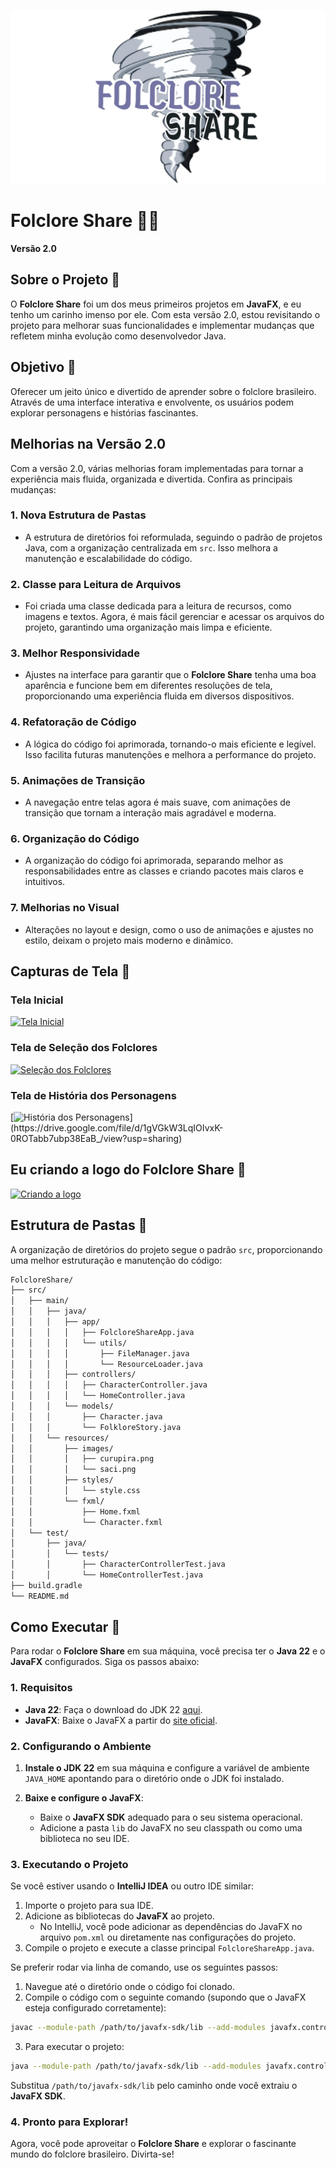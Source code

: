![Logo do Folclore Share](https://github.com/matheusfesantos/Folclore-Share/blob/v2/src/resources/Logo.png)

# Folclore Share 🌳✨
**Versão 2.0**

## Sobre o Projeto 💖
O **Folclore Share** foi um dos meus primeiros projetos em **JavaFX**, e eu tenho um carinho imenso por ele. Com esta versão 2.0, estou revisitando o projeto para melhorar suas funcionalidades e implementar mudanças que refletem minha evolução como desenvolvedor Java.

## Objetivo 🎯
Oferecer um jeito único e divertido de aprender sobre o folclore brasileiro. Através de uma interface interativa e envolvente, os usuários podem explorar personagens e histórias fascinantes.

## Melhorias na Versão 2.0 

Com a versão 2.0, várias melhorias foram implementadas para tornar a experiência mais fluida, organizada e divertida. Confira as principais mudanças:

### 1. **Nova Estrutura de Pastas**
- A estrutura de diretórios foi reformulada, seguindo o padrão de projetos Java, com a organização centralizada em `src`. Isso melhora a manutenção e escalabilidade do código.

### 2. **Classe para Leitura de Arquivos**
- Foi criada uma classe dedicada para a leitura de recursos, como imagens e textos. Agora, é mais fácil gerenciar e acessar os arquivos do projeto, garantindo uma organização mais limpa e eficiente.

### 3. **Melhor Responsividade**
- Ajustes na interface para garantir que o **Folclore Share** tenha uma boa aparência e funcione bem em diferentes resoluções de tela, proporcionando uma experiência fluida em diversos dispositivos.

### 4. **Refatoração de Código**
- A lógica do código foi aprimorada, tornando-o mais eficiente e legível. Isso facilita futuras manutenções e melhora a performance do projeto.

### 5. **Animações de Transição**
- A navegação entre telas agora é mais suave, com animações de transição que tornam a interação mais agradável e moderna.

### 6. **Organização do Código**
- A organização do código foi aprimorada, separando melhor as responsabilidades entre as classes e criando pacotes mais claros e intuitivos.

### 7. **Melhorias no Visual**
- Alterações no layout e design, como o uso de animações e ajustes no estilo, deixam o projeto mais moderno e dinâmico.


## Capturas de Tela 📸

### Tela Inicial
[![Tela Inicial](https://drive.google.com/uc?id=1nF7UZTvvTW-BTn-hsa_hVI4GW8OA3ghl)](https://drive.google.com/file/d/1nF7UZTvvTW-BTn-hsa_hVI4GW8OA3ghl/view?usp=sharing)

### Tela de Seleção dos Folclores
[![Seleção dos Folclores](https://drive.google.com/uc?id=1HuIdSdbkOQwPyvP2ZKxvpPtlFc-GzdRo)](https://drive.google.com/file/d/1HuIdSdbkOQwPyvP2ZKxvpPtlFc-GzdRo/view?usp=sharing)

### Tela de História dos Personagens
[![História dos Personagens](https://drive.google.com/uc?id=1gVGkW3LqIOIvxK-0ROTabb7ubp38EaB_)](https://drive.google.com/file/d/1gVGkW3LqIOIvxK-0ROTabb7ubp38EaB_/view?usp=sharing)

## Eu criando a logo do Folclore Share 🎨
[![Criando a logo](https://drive.google.com/uc?id=1CDdL6Cu31zJpARclYAh03ZbiZIod2AEt)](https://drive.google.com/file/d/1CDdL6Cu31zJpARclYAh03ZbiZIod2AEt/view?usp=sharing)

## Estrutura de Pastas 📂
A organização de diretórios do projeto segue o padrão `src`, proporcionando uma melhor estruturação e manutenção do código:

```bash
FolcloreShare/
├── src/
│   ├── main/
│   │   ├── java/
│   │   │   ├── app/
│   │   │   │   ├── FolcloreShareApp.java
│   │   │   │   └── utils/
│   │   │   │       ├── FileManager.java
│   │   │   │       └── ResourceLoader.java
│   │   │   ├── controllers/
│   │   │   │   ├── CharacterController.java
│   │   │   │   └── HomeController.java
│   │   │   └── models/
│   │   │       ├── Character.java
│   │   │       └── FolkloreStory.java
│   │   └── resources/
│   │       ├── images/
│   │       │   ├── curupira.png
│   │       │   └── saci.png
│   │       ├── styles/
│   │       │   └── style.css
│   │       └── fxml/
│   │           ├── Home.fxml
│   │           └── Character.fxml
│   └── test/
│       ├── java/
│       │   └── tests/
│       │       ├── CharacterControllerTest.java
│       │       └── HomeControllerTest.java
├── build.gradle
└── README.md
````
## Como Executar 🚀

Para rodar o **Folclore Share** em sua máquina, você precisa ter o **Java 22** e o **JavaFX** configurados. Siga os passos abaixo:

### 1. Requisitos
- **Java 22**: Faça o download do JDK 22 [aqui](https://jdk.java.net/22/).
- **JavaFX**: Baixe o JavaFX a partir do [site oficial](https://openjfx.io/).

### 2. Configurando o Ambiente

1. **Instale o JDK 22** em sua máquina e configure a variável de ambiente `JAVA_HOME` apontando para o diretório onde o JDK foi instalado.
   
2. **Baixe e configure o JavaFX**:
   - Baixe o **JavaFX SDK** adequado para o seu sistema operacional.
   - Adicione a pasta `lib` do JavaFX no seu classpath ou como uma biblioteca no seu IDE.

### 3. Executando o Projeto

Se você estiver usando o **IntelliJ IDEA** ou outro IDE similar:

1. Importe o projeto para sua IDE.
2. Adicione as bibliotecas do **JavaFX** ao projeto.
   - No IntelliJ, você pode adicionar as dependências do JavaFX no arquivo `pom.xml` ou diretamente nas configurações do projeto.
3. Compile o projeto e execute a classe principal `FolcloreShareApp.java`.

Se preferir rodar via linha de comando, use os seguintes passos:

1. Navegue até o diretório onde o código foi clonado.
2. Compile o código com o seguinte comando (supondo que o JavaFX esteja configurado corretamente):

```bash
javac --module-path /path/to/javafx-sdk/lib --add-modules javafx.controls,javafx.fxml src/main/java/app/FolcloreShareApp.java
```

3. Para executar o projeto:

```bash
java --module-path /path/to/javafx-sdk/lib --add-modules javafx.controls,javafx.fxml app.FolcloreShareApp
```

Substitua `/path/to/javafx-sdk/lib` pelo caminho onde você extraiu o **JavaFX SDK**.

### 4. Pronto para Explorar!

Agora, você pode aproveitar o **Folclore Share** e explorar o fascinante mundo do folclore brasileiro. Divirta-se!
